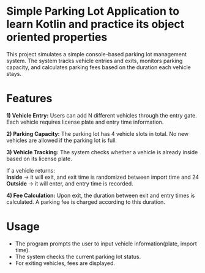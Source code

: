 # Simple Parking Lot Application to learn Kotlin and practice its object oriented properties

This project simulates a simple console-based parking lot management system. The system tracks vehicle entries and exits, monitors parking capacity, and calculates parking fees based on the duration each vehicle stays.

# Features

 **1) Vehicle Entry:**
Users can add N different vehicles through the entry gate.
Each vehicle requires license plate and entry time information.

**2) Parking Capacity:**
The parking lot has 4 vehicle slots in total.
No new vehicles are allowed if the parking lot is full.

**3) Vehicle Tracking:**
The system checks whether a vehicle is already inside based on its license plate.

If a vehicle returns:  
**Inside** → it will exit, and exit time is randomized between import time and 24  
**Outside** → it will enter, and entry time is recorded.

**4) Fee Calculation:**
Upon exit, the duration between exit and entry times is calculated.
A parking fee is charged according to this duration.

# Usage
- The program prompts the user to input vehicle information(plate, import time).  
- The system checks the current parking lot status.
- For exiting vehicles, fees are displayed.  
